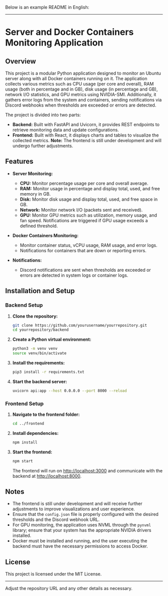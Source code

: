 Below is an example README in English:

---

# Server and Docker Containers Monitoring Application

## Overview

This project is a modular Python application designed to monitor an Ubuntu server along with all Docker containers running on it. The application collects various metrics such as CPU usage (per core and overall), RAM usage (both in percentage and in GB), disk usage (in percentage and GB), network I/O statistics, and GPU metrics using NVIDIA-SMI. Additionally, it gathers error logs from the system and containers, sending notifications via Discord webhooks when thresholds are exceeded or errors are detected.

The project is divided into two parts:

- **Backend:** Built with FastAPI and Uvicorn, it provides REST endpoints to retrieve monitoring data and update configurations.
- **Frontend:** Built with React, it displays charts and tables to visualize the collected metrics. **Note:** The frontend is still under development and will undergo further adjustments.

## Features

- **Server Monitoring:**
  - **CPU:** Monitor percentage usage per core and overall average.
  - **RAM:** Monitor usage in percentage and display total, used, and free memory in GB.
  - **Disk:** Monitor disk usage and display total, used, and free space in GB.
  - **Network:** Monitor network I/O (packets sent and received).
  - **GPU:** Monitor GPU metrics such as utilization, memory usage, and fan speed. Notifications are triggered if GPU usage exceeds a defined threshold.

- **Docker Containers Monitoring:**
  - Monitor container status, vCPU usage, RAM usage, and error logs.
  - Notifications for containers that are down or reporting errors.

- **Notifications:**
  - Discord notifications are sent when thresholds are exceeded or errors are detected in system logs or container logs.

## Installation and Setup

### Backend Setup

1. **Clone the repository:**

   ```bash
   git clone https://github.com/yourusername/yourrepository.git
   cd yourrepository/backend
   ```

2. **Create a Python virtual environment:**

   ```bash
   python3 -m venv venv
   source venv/bin/activate
   ```

3. **Install the requirements:**

   ```bash
   pip3 install -r requirements.txt
   ```

4. **Start the backend server:**

   ```bash
   uvicorn api:app --host 0.0.0.0 --port 8000 --reload
   ```

### Frontend Setup

1. **Navigate to the frontend folder:**

   ```bash
   cd ../frontend
   ```

2. **Install dependencies:**

   ```bash
   npm install
   ```

3. **Start the frontend:**

   ```bash
   npm start
   ```

   The frontend will run on [http://localhost:3000](http://localhost:3000) and communicate with the backend at [http://localhost:8000](http://localhost:8000).

## Notes

- The frontend is still under development and will receive further adjustments to improve visualizations and user experience.
- Ensure that the `config.json` file is properly configured with the desired thresholds and the Discord webhook URL.
- For GPU monitoring, the application uses NVML through the `pynvml` library; ensure that your system has the appropriate NVIDIA drivers installed.
- Docker must be installed and running, and the user executing the backend must have the necessary permissions to access Docker.

## License

This project is licensed under the MIT License.

---

Adjust the repository URL and any other details as necessary.